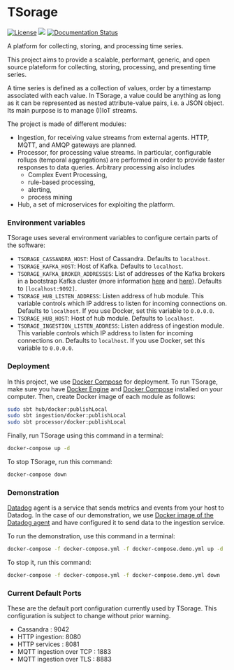 # TSorage

[![License](https://img.shields.io/badge/License-Apache%202.0-blue.svg)](https://opensource.org/licenses/Apache-2.0) 
![](https://github.com/cetic/tsorage/workflows/unit-tests/badge.svg)
[![Documentation Status](https://readthedocs.org/projects/tsorage/badge/?version=latest)](https://tsorage.readthedocs.io/en/latest/?badge=latest)

A platform for collecting, storing, and processing time series.

This project aims to provide a scalable, performant, generic, and open source plateform for collecting, 
storing, processing, and presenting time series.

A time series is defined as a collection of values, order by a timestamp associated with each value. 
In TSorage, a value could be anything as long as it can be represented as nested attribute-value pairs, i.e. a JSON object.
Its main purpose is to manage (I)IoT streams.

The project is made of different modules:

- Ingestion, for receiving value streams from external agents. HTTP, MQTT, and AMQP gateways are planned.
- Processor, for processing value streams. In particular, configurable rollups (temporal aggregations) are performed 
in order to provide faster responses to data queries. Arbitrary processing also includes 
  - Complex Event Processing, 
  - rule-based processing,
  - alerting,
  - process mining
- Hub, a set of microservices for exploiting the platform.

### Environment variables

TSorage uses several environment variables to configure certain parts of the software:

- `TSORAGE_CASSANDRA_HOST`: Host of Cassandra. Defaults to `localhost`.
- `TSORAGE_KAFKA_HOST`: Host of Kafka. Defaults to `localhost`.
- `TSORAGE_KAFKA_BROKER_ADDRESSES`: List of addresses of the Kafka brokers in a bootstrap Kafka cluster (more information [here](https://kafka.apache.org/documentation/) and [here](https://jaceklaskowski.gitbooks.io/apache-kafka/kafka-properties-bootstrap-servers.html)). Defaults to `[localhost:9092]`.
- `TSORAGE_HUB_LISTEN_ADDRESS`: Listen address of hub module. This variable controls which IP address to listen for incoming connections on. Defaults to `localhost`. If you use Docker, set this variable to `0.0.0.0`.
- `TSORAGE_HUB_HOST`: Host of hub module. Defaults to `localhost`.
- `TSORAGE_INGESTION_LISTEN_ADDRESS`: Listen address of ingestion module. This variable controls which IP address to listen for incoming connections on. Defaults to `localhost`. If you use Docker, set this variable to `0.0.0.0`.

### Deployment

In this project, we use [Docker Compose](https://docs.docker.com/compose/) for deployment. To run TSorage, make sure you have [Docker Engine](https://docs.docker.com/install/) and [Docker Compose](https://docs.docker.com/compose/install/) installed on your computer. Then, create Docker image of each module as follows:

```bash
sudo sbt hub/docker:publishLocal
sudo sbt ingestion/docker:publishLocal
sudo sbt processor/docker:publishLocal
```

Finally, run TSorage using this command in a terminal:

```bash
docker-compose up -d
```

To stop TSorage, run this command:

```bash
docker-compose down
```

### Demonstration

[Datadog](https://www.datadoghq.com) agent is a service that sends metrics and events from your host to Datadog. In the case of our demonstration, we use [Docker image of the Datadog agent](https://hub.docker.com/r/datadog/agent) and have configured it to send data to the ingestion service.

To run the demonstration, use this command in a terminal:

```bash
docker-compose -f docker-compose.yml -f docker-compose.demo.yml up -d
```

To stop it, run this command:

```bash
docker-compose -f docker-compose.yml -f docker-compose.demo.yml down
```

### Current Default Ports

These are the default port configuration currently used by TSorage. This configuration is subject to change without prior warning.

- Cassandra : 9042
- HTTP ingestion: 8080
- HTTP services : 8081
- MQTT ingestion over TCP : 1883
- MQTT ingestion over TLS : 8883